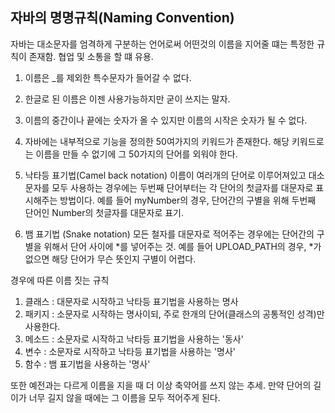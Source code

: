 ## 자바의 명명규칙(Naming Convention)

자바는 대소문자를 엄격하게 구분하는 언어로써 어떤것의 이름을 지어줄 떄는 특정한 규칙이 존재함.
협업 및 소통을 할 떄 유용.

1.  이름은 \_를 제외한 특수문자가 들어갈 수 없다.
2.  한글로 된 이름은 이젠 사용가능하지만 굳이 쓰지는 말자.
3.  이름의 중간이나 끝에는 숫자가 올 수 있지만 이름의 시작은 숫자가 될 수 없다.
4.  자바에는 내부적으로 기능을 정의한 50여가지의 키워드가 존재한다.
    해당 키워드로는 이름을 만들 수 없기에 그 50가지의 단어를 외워야 한다.

5.  낙타등 표기법(Camel back notation)
    이름이 여러개의 단어로 이루어져있고 대소문자를 모두 사용하는 경우에는
    두번째 단어부터는 각 단어의 첫글자를 대문자로 표시해주는 방법이다.
    예를 들어 myNumber의 경우, 단어간의 구별을 위해 두번째 단어인 Number의 첫글자를 대문자로 표기.
6.  뱀 표기법 (Snake notation)
    모든 철자를 대문자로 적어주는 경우에는 단어간의 구별을 위해서 단어 사이에 *를 넣어주는 것.
    예를 들어 UPLOAD_PATH의 경우, *가 없으면 해당 단어가 무슨 뜻인지 구별이 어렵다.

경우에 따른 이름 짓는 규칙

1.  클래스 : 대문자로 시작하고 낙타등 표기법을 사용하는 명사
2.  패키지 : 소문자로 시작하는 명사이되, 주로 한개의 단어(클래스의 공통적인 성격)만 사용한다.
3.  메소드 : 소문자로 시작하고 낙타등 표기법을 사용하는 '동사'
4.  변수 : 소문자로 시작하고 낙타등 표기법을 사용하는 '명사'
5.  함수 : 뱀 표기법을 사용하는 '명사'

또한 예전과는 다르게 이름을 지을 때 더 이상 축약어를 쓰지 않는 추세.
만약 단어의 길이가 너무 길지 않을 때에는 그 이름을 모두 적어주게 된다.
